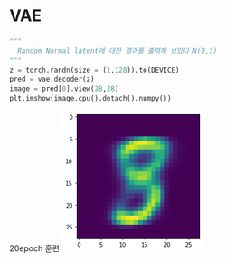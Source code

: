 # VAE
```python
"""
  Random Normal latent에 대한 결과를 출력해 보았다 N(0,1)
"""
z = torch.randn(size = (1,128)).to(DEVICE)
pred = vae.decoder(z)
image = pred[0].view(28,28)
plt.imshow(image.cpu().detach().numpy())

```

20epoch 훈련
![image](https://github.com/yhy258/VAE/blob/master/vaeresult.png?raw=true)
